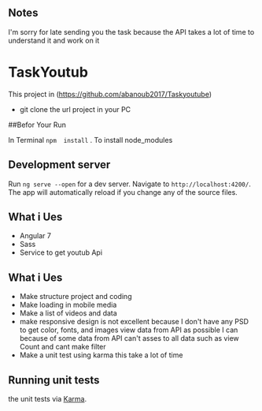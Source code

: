 ## Notes
 I'm sorry for late sending you the task because
the API takes a lot of time to understand it and work on it 

# TaskYoutub

This project in (https://github.com/abanoub2017/Taskyoutube) 
 - git clone the url project in your PC

##Befor Your Run 

 In Terminal `npm  install` . To install node_modules

## Development server

Run `ng serve --open` for a dev server. Navigate to `http://localhost:4200/`. The app will automatically reload if you change any of the source files.

## What i Ues
 - Angular 7
 - Sass
 - Service to get youtub Api
 
## What i Ues
- Make structure project and coding
- Make loading in mobile media 
- Make a list of videos and data
- make responsive design is not excellent because I  don't have any PSD to get color, fonts, and images 
  view data from API as possible I can because of some data from API can't asses to all data such as view Count and cant make filter
- Make a unit test using karma this take a lot of time 

## Running unit tests

 the unit tests via [Karma](https://karma-runner.github.io).

